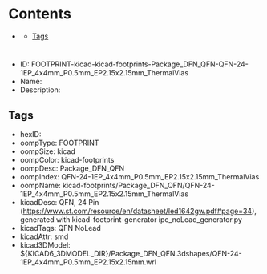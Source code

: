 



Contents
========

* [](#)
	* [Tags](#tags)

# 

- ID: FOOTPRINT-kicad-kicad-footprints-Package_DFN_QFN-QFN-24-1EP_4x4mm_P0.5mm_EP2.15x2.15mm_ThermalVias
- Name: 
- Description: 

## Tags

- hexID: 
- oompType: FOOTPRINT
- oompSize: kicad
- oompColor: kicad-footprints
- oompDesc: Package_DFN_QFN
- oompIndex: QFN-24-1EP_4x4mm_P0.5mm_EP2.15x2.15mm_ThermalVias
- oompName: kicad-footprints/Package_DFN_QFN/QFN-24-1EP_4x4mm_P0.5mm_EP2.15x2.15mm_ThermalVias
- kicadDesc: QFN, 24 Pin (https://www.st.com/resource/en/datasheet/led1642gw.pdf#page=34), generated with kicad-footprint-generator ipc_noLead_generator.py
- kicadTags: QFN NoLead
- kicadAttr: smd
- kicad3DModel: ${KICAD6_3DMODEL_DIR}/Package_DFN_QFN.3dshapes/QFN-24-1EP_4x4mm_P0.5mm_EP2.15x2.15mm.wrl
